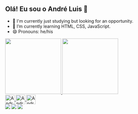 ## Olá! Eu sou o André Luis 👋

- 🔭 I'm currently just studying but looking for an opportunity.
- 🌱 I’m currently learning HTML, CSS, JavaScript.
- 😄 Pronouns: he/his

<div>
  <a href="https://github.com/andreluisnr">
  <img height="180em" src="https://github-readme-stats.vercel.app/api?username=andreluisnr&show_icons=true&theme=midnight-purple"/>
  <img height="180em" src="https://github-readme-stats.vercel.app/api/top-langs/?username=anuraghazra&layout=compact&theme=midnight-purple"/>
</div>

<div>
  <img align="center" alt="Andre-HTML" height="30" src="https://img.shields.io/badge/HTML5-E34F26?style=for-the-badge&logo=html5&logoColor=white">
  <img align="center" alt="Andre-CSS" height="30" src="https://img.shields.io/badge/CSS3-1572B6?style=for-the-badge&logo=css3&logoColor=white">
  <img align="center" alt="Andre-JavaScript" height="30" src="https://img.shields.io/badge/JavaScript-F7DF1E?style=for-the-badge&logo=javascript&logoColor=black">
</div>

<div>
  <a href="https://www.instagram.com/delzin_nr/" target="_blank"><img src="https://img.shields.io/badge/Microsoft_Outlook-0078D4?style=for-the-badge&logo=microsoft-outlook&logoColor=white" target="_blank"></a>
  <a href="" target="_blank"><img src="https://img.shields.io/badge/Instagram-E4405F?style=for-the-badge&logo=instagram&logoColor=white" target="_blank"></a>
  <a href="" target="_blank"><img src="https://img.shields.io/badge/LinkedIn-0077B5?style=for-the-badge&logo=linkedin&logoColor=white" target="_blank"></a>
  
  
   
